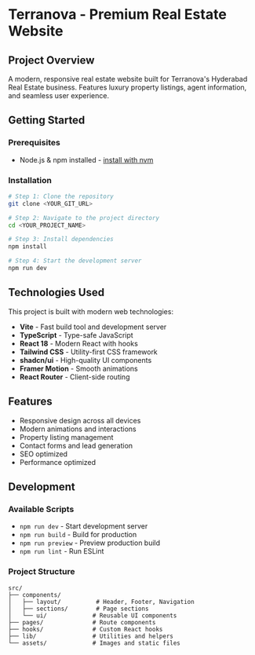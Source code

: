 # Terranova - Premium Real Estate Website

## Project Overview

A modern, responsive real estate website built for Terranova's Hyderabad Real Estate business. Features luxury property listings, agent information, and seamless user experience.

## Getting Started

### Prerequisites

- Node.js & npm installed - [install with nvm](https://github.com/nvm-sh/nvm#installing-and-updating)

### Installation

```sh
# Step 1: Clone the repository
git clone <YOUR_GIT_URL>

# Step 2: Navigate to the project directory
cd <YOUR_PROJECT_NAME>

# Step 3: Install dependencies
npm install

# Step 4: Start the development server
npm run dev
```

## Technologies Used

This project is built with modern web technologies:

- **Vite** - Fast build tool and development server
- **TypeScript** - Type-safe JavaScript
- **React 18** - Modern React with hooks
- **Tailwind CSS** - Utility-first CSS framework
- **shadcn/ui** - High-quality UI components
- **Framer Motion** - Smooth animations
- **React Router** - Client-side routing

## Features

- Responsive design across all devices
- Modern animations and interactions
- Property listing management
- Contact forms and lead generation
- SEO optimized
- Performance optimized

## Development

### Available Scripts

- `npm run dev` - Start development server
- `npm run build` - Build for production
- `npm run preview` - Preview production build
- `npm run lint` - Run ESLint

### Project Structure

```
src/
├── components/
│   ├── layout/          # Header, Footer, Navigation
│   ├── sections/        # Page sections
│   └── ui/             # Reusable UI components
├── pages/              # Route components
├── hooks/              # Custom React hooks
├── lib/                # Utilities and helpers
└── assets/             # Images and static files
```
